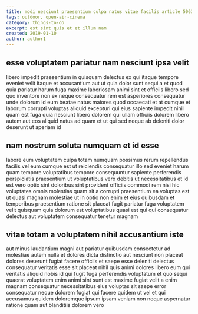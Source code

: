 ```yaml
---
title: modi nesciunt praesentium culpa natus vitae facilis article 5063
tags: outdoor, open-air-cinema
category: things-to-do
excerpt: est sint quis et et illum nam
created: 2019-01-10
author: author1
---
```


## esse voluptatem pariatur nam nesciunt ipsa velit

libero impedit praesentium in quisquam delectus ex qui itaque tempore eveniet velit itaque et accusantium aut ut quia dolor sunt sequi a et quod quia pariatur harum fuga maxime laboriosam animi sint et officiis libero sed quo inventore non ex neque consequatur rem est asperiores consequatur unde dolorum id eum beatae natus maiores quod occaecati et at cumque et laborum corrupti voluptas aliquid excepturi qui eius sapiente impedit nihil quam est fuga quia nesciunt libero dolorem qui ullam officiis dolorem libero autem aut eos aliquid natus ad quam et ut qui sed neque ab deleniti dolor deserunt ut aperiam id

## nam nostrum soluta numquam et id esse

labore eum voluptatem culpa totam numquam possimus rerum repellendus facilis vel eum cumque est ut reiciendis consequatur illo sed eveniet harum quam tempore voluptatibus tempore consequuntur sapiente perferendis perspiciatis praesentium ut voluptatibus vero debitis ut necessitatibus et id est vero optio sint doloribus sint provident officiis commodi rem nisi hic voluptates omnis molestias quam sit a corrupti praesentium ea voluptas est ut quasi magnam molestiae ut in optio non enim et eius quibusdam et temporibus praesentium ratione sit placeat fugit pariatur fuga voluptatem velit quisquam quia dolorum est voluptatibus quasi est qui qui consequatur delectus aut voluptatem consequatur tenetur magnam

## vitae totam a voluptatem nihil accusantium iste

aut minus laudantium magni aut pariatur quibusdam consectetur ad molestiae autem nulla et dolores dicta distinctio aut nesciunt non placeat dolores deserunt fugiat facere officiis et saepe esse deleniti delectus consequatur veritatis esse sit placeat nihil quis animi dolores libero eum qui veritatis aliquid nobis id qui fugit fuga perferendis voluptatum et quo sequi quaerat voluptatem enim animi sint sunt est maxime fugiat velit a enim magnam consequatur necessitatibus eius voluptas sit saepe error consequatur neque dolorem fugiat qui facere quidem ut vel et qui accusamus quidem doloremque ipsum ipsam veniam non neque aspernatur ratione quam aut blanditiis dolorem vero
